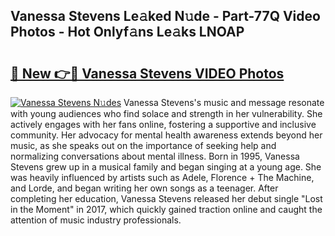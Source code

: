 ## Vanessa Stevens Le𝚊ked N𝚞de - Part-77Q Video Photos - Hot Onlyf𝚊ns Le𝚊ks LNOAP

# <h2><a href="http://ab41386.deff.icu/?id=Vanessa+Stevens">🔗 New 👉🔴 Vanessa Stevens VIDEO Photos</a></h2>

[![Vanessa Stevens N𝚞des](https://i.imgur.com/rIISA9y.gif)](http://ab41386.deff.icu/?id=Vanessa+Stevens)
Vanessa Stevens's music and message resonate with young audiences who find solace and strength in her vulnerability. She actively engages with her fans online, fostering a supportive and inclusive community. Her advocacy for mental health awareness extends beyond her music, as she speaks out on the importance of seeking help and normalizing conversations about mental illness. Born in 1995, Vanessa Stevens grew up in a musical family and began singing at a young age. She was heavily influenced by artists such as Adele, Florence + The Machine, and Lorde, and began writing her own songs as a teenager. After completing her education, Vanessa Stevens released her debut single "Lost in the Moment" in 2017, which quickly gained traction online and caught the attention of music industry professionals.
